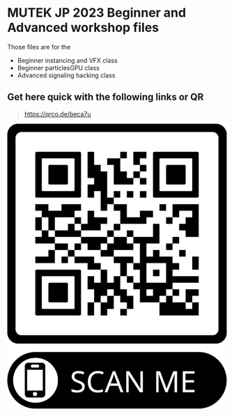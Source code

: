 # MUTEK JP 2023 Beginner and Advanced workshop files

Those files are for the 
- Beginner instancing and VFX class
- Beginner particlesGPU class
- Advanced signaling hacking class

## Get here quick with the following links or QR

> https://qrco.de/beca7u

![QR Code for Github repository to TouchDesigner MUTEK JP 2023 workshop files](assets/MUTEK_JP_2023_Github_Workshop_Link.png "QR Code for Github repository to TouchDesigner MUTEK JP 2023 workshop files")
